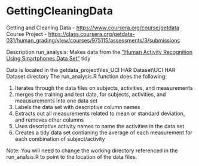 # GettingCleaningData
Getting and Cleaning Data - https://www.coursera.org/course/getdata
Course Project - https://class.coursera.org/getdata-031/human_grading/view/courses/975115/assessments/3/submissions

Description
run_analysis: Makes data from the ["Human Activity Recognition Using Smartphones Data Set"](http://archive.ics.uci.edu/ml/datasets/Human+Activity+Recognition+Using+Smartphones "link") tidy 

Data is located in the getdata_projectfiles_UCI HAR Dataset\UCI HAR Dataset directory
The run_analysis.R function does the following:
1. Iterates through the data files on subjects, activities, and measurements
2. merges the training and test data, for subjects, activities, and meausurements into one data set
3. Labels the data set with descriptive column names
4. Extracts out all measurements related to mean or standard deviation, and removes other columns
5. Uses descriptive activity names to name the activities in the data set
6. Creates a tidy data set contianing the average of each measurement for each combination of subject/activity

Note: You will need to change the working directory referenced in the run_analsis.R to point to the location of the data files.
